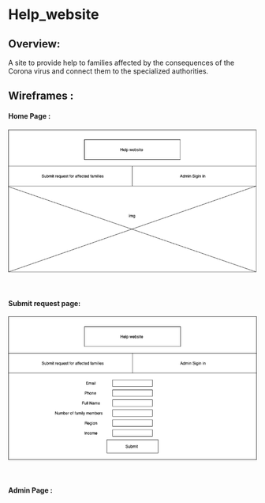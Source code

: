 # Help_website

## Overview:

A site to provide help to families affected by the consequences of the Corona virus and connect them to the specialized authorities.

## Wireframes :

#### Home Page :

![home_page](imgs/home_page.png)

<br>

#### Submit request page:
![home_page](imgs/submit_requist_page.png)

<br>

#### Admin Page :


